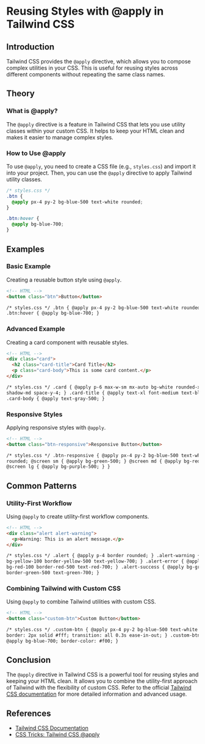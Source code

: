 # Reusing Styles with @apply in Tailwind CSS

## Introduction

Tailwind CSS provides the `@apply` directive, which allows you to compose complex utilities in your CSS. This is useful for reusing styles across different components without repeating the same class names.

## Theory

### What is @apply?

The `@apply` directive is a feature in Tailwind CSS that lets you use utility classes within your custom CSS. It helps to keep your HTML clean and makes it easier to manage complex styles.

### How to Use @apply

To use `@apply`, you need to create a CSS file (e.g., `styles.css`) and import it into your project. Then, you can use the `@apply` directive to apply Tailwind utility classes.

```css
/* styles.css */
.btn {
  @apply px-4 py-2 bg-blue-500 text-white rounded;
}

.btn:hover {
  @apply bg-blue-700;
}
```

## Examples

### Basic Example

Creating a reusable button style using `@apply`.

```html
<!-- HTML -->
<button class="btn">Button</button>

/* styles.css */ .btn { @apply px-4 py-2 bg-blue-500 text-white rounded; }
.btn:hover { @apply bg-blue-700; }
```

### Advanced Example

Creating a card component with reusable styles.

```html
<!-- HTML -->
<div class="card">
  <h2 class="card-title">Card Title</h2>
  <p class="card-body">This is some card content.</p>
</div>

/* styles.css */ .card { @apply p-6 max-w-sm mx-auto bg-white rounded-xl
shadow-md space-y-4; } .card-title { @apply text-xl font-medium text-black; }
.card-body { @apply text-gray-500; }
```

### Responsive Styles

Applying responsive styles with `@apply`.

```html
<!-- HTML -->
<button class="btn-responsive">Responsive Button</button>

/* styles.css */ .btn-responsive { @apply px-4 py-2 bg-blue-500 text-white
rounded; @screen sm { @apply bg-green-500; } @screen md { @apply bg-red-500; }
@screen lg { @apply bg-purple-500; } }
```

## Common Patterns

### Utility-First Workflow

Using `@apply` to create utility-first workflow components.

```html
<!-- HTML -->
<div class="alert alert-warning">
  <p>Warning: This is an alert message.</p>
</div>

/* styles.css */ .alert { @apply p-4 border rounded; } .alert-warning { @apply
bg-yellow-100 border-yellow-500 text-yellow-700; } .alert-error { @apply
bg-red-100 border-red-500 text-red-700; } .alert-success { @apply bg-green-100
border-green-500 text-green-700; }
```

### Combining Tailwind with Custom CSS

Using `@apply` to combine Tailwind utilities with custom CSS.

```html
<!-- HTML -->
<button class="custom-btn">Custom Button</button>

/* styles.css */ .custom-btn { @apply px-4 py-2 bg-blue-500 text-white rounded;
border: 2px solid #fff; transition: all 0.3s ease-in-out; } .custom-btn:hover {
@apply bg-blue-700; border-color: #f00; }
```

## Conclusion

The `@apply` directive in Tailwind CSS is a powerful tool for reusing styles and keeping your HTML clean. It allows you to combine the utility-first approach of Tailwind with the flexibility of custom CSS. Refer to the official [Tailwind CSS documentation](https://tailwindcss.com/docs/functions-and-directives#apply) for more detailed information and advanced usage.

## References

- [Tailwind CSS Documentation](https://tailwindcss.com/docs/functions-and-directives#apply)
- [CSS Tricks: Tailwind CSS @apply](https://css-tricks.com/)
